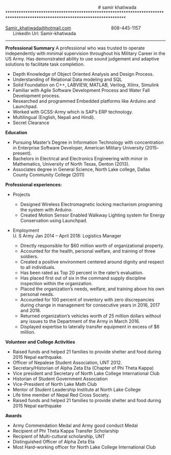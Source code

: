  &nbsp; &nbsp; &nbsp; &nbsp; &nbsp; &nbsp; &nbsp; &nbsp; &nbsp; &nbsp; &nbsp; &nbsp; &nbsp; &nbsp; &nbsp; &nbsp; &nbsp; &nbsp; &nbsp; &nbsp; &nbsp; &nbsp; &nbsp; &nbsp; &nbsp; &nbsp; &nbsp; &nbsp; &nbsp; &nbsp;  &nbsp; &nbsp; &nbsp; &nbsp; &nbsp; &nbsp; &nbsp; # samir khatiwada
                           ***************************************************************************************************************************** 
                                 
 Samir_khatiwada@hotmail.com &nbsp;&nbsp; &nbsp; &nbsp; &nbsp; &nbsp;  &nbsp; &nbsp;&nbsp; &nbsp; &nbsp; &nbsp; &nbsp;  &nbsp;&nbsp; &nbsp; &nbsp;   808-445-1157 &nbsp; &nbsp; &nbsp; &nbsp;  &nbsp; &nbsp; &nbsp; &nbsp; &nbsp; &nbsp; &nbsp; &nbsp;                                LinkedIn Url: Samir-khatiwada  
*******************************************************************************************************************************


**Professional Summary**
A professional who was trusted to operate independently with minimal supervision throughout his Military Career in the US Army. Has demonstrated ability to use sound judgement and adaptive solutions to facilitate task completion. 
* Depth Knowledge of Object Oriented Analysis and Design Process. 
*	Understanding of Relational Data modeling and SQL
*	Solid Foundation on C++, LABVIEW, MATLAB, Verilog, Xilinx, Simulink
*	Familiar with Agile Software Development Process and Water Fall Development process.
*	Researched and programmed Embedded platforms like Arduino and Launchpad.
*	Worked with GCSS-Army which is SAP’s ERP technology. 
*	Multilingual (English, Nepali and Hindi). 
* Secret Clearance

**Education**
*	Pursuing Master’s Degree in Information Technology with concentration in Enterprise Software Developer, American Military University (2015- present). 
*	Bachelors in Electrical and Electronics Engineering with minor in Mathematics, University of North Texas, Denton (2013). 
*	Associates degree in General Science, North Lake college, Dallas County Community College (2011)

**Professional experiences:**
 * Projects
    * Designed Wireless Electromagnetic locking mechanism programing the system with Arduino.
    * Created Motion Sensor Enabled Walkway Lighting system for Energy Conservation using Launchpad. 

* Employment  
U. S Army Jan 2014 – April 2018: Logistics Manager
    *	Directly responsible for $60 million worth of organizational property.
    *	Accounted for the health, personal welfare, and training of three soldiers.
    *	Created a positive environment centered around dignity and respect to all individuals. 
    *	Has been rated as Top 20 percent in the rater’s evaluation.
    *	Has placed first out of six in the command supply discipline inspection within the organization.
    *	Placed the organization’s needs, welfare, and training above his own personal needs.
    *	Accounted for 100 percent of inventory with zero discrepancies during change in management for consecutive years in 2016, 2017 and 2018.
    *	Returned organization’s vehicles worth of 25 million dollars without any issues to the Department of the Army in March 2016.
   *	Displayed expertise to laterally transfer equipment in excess of $6 million.

**Volunteer and College Activities**
*	Raised funds and helped 21 families to provide shelter and food during 2015 Nepal earthquake.
*	Officer of Nepalese Student Association, UNT 2012.
*	Secretary/Historian of Alpha Zeta Eta (Chapter of Phi Theta Kappa)
* Vice president and Secretary of North Lake College International Club 
* Historian of Student Government Association 
*	Vice-President of North Lake Math Club
*	Mentor of Student Leadership Institute at North Lake College
*	Life time member of Nepal Red Cross Society.
*	Raised funds and helped 21 families to provide shelter and food during 2015 Nepal earthquake

**Awards**
* Army Commendation Medal and Army good conduct Medal
*	Recipient of Phi Theta Kappa Transfer Scholarship
* Recipient of Multi-cultural scholarship, UNT
*	Distinguished Officer of Alpha Zeta Eta
*	Most Hard-working officer for North Lake College International Club








